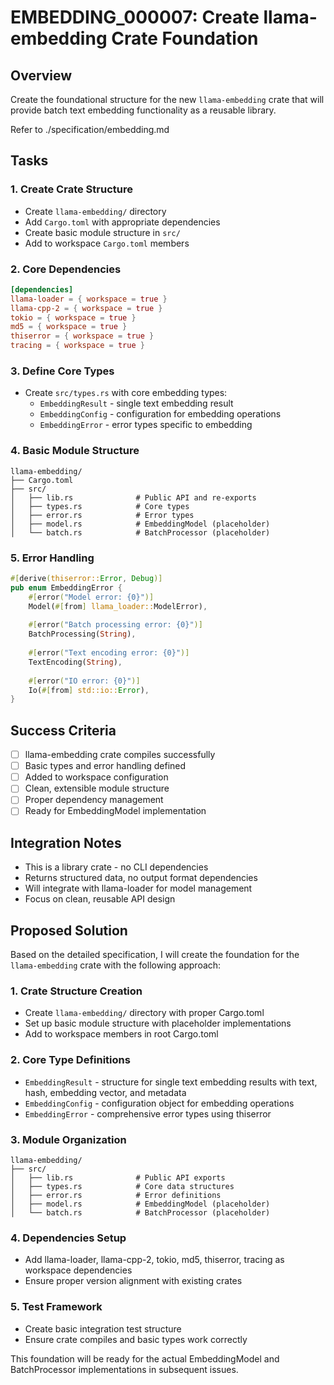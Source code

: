 # EMBEDDING_000007: Create llama-embedding Crate Foundation

## Overview
Create the foundational structure for the new `llama-embedding` crate that will provide batch text embedding functionality as a reusable library.

Refer to ./specification/embedding.md

## Tasks

### 1. Create Crate Structure
- Create `llama-embedding/` directory
- Add `Cargo.toml` with appropriate dependencies
- Create basic module structure in `src/`
- Add to workspace `Cargo.toml` members

### 2. Core Dependencies
```toml
[dependencies]
llama-loader = { workspace = true }
llama-cpp-2 = { workspace = true }
tokio = { workspace = true }
md5 = { workspace = true }
thiserror = { workspace = true }
tracing = { workspace = true }
```

### 3. Define Core Types
- Create `src/types.rs` with core embedding types:
  - `EmbeddingResult` - single text embedding result
  - `EmbeddingConfig` - configuration for embedding operations
  - `EmbeddingError` - error types specific to embedding

### 4. Basic Module Structure
```
llama-embedding/
├── Cargo.toml
├── src/
│   ├── lib.rs              # Public API and re-exports
│   ├── types.rs            # Core types
│   ├── error.rs            # Error types
│   ├── model.rs            # EmbeddingModel (placeholder)
│   └── batch.rs            # BatchProcessor (placeholder)
```

### 5. Error Handling
```rust
#[derive(thiserror::Error, Debug)]
pub enum EmbeddingError {
    #[error("Model error: {0}")]
    Model(#[from] llama_loader::ModelError),
    
    #[error("Batch processing error: {0}")]
    BatchProcessing(String),
    
    #[error("Text encoding error: {0}")]
    TextEncoding(String),
    
    #[error("IO error: {0}")]
    Io(#[from] std::io::Error),
}
```

## Success Criteria
- [ ] llama-embedding crate compiles successfully
- [ ] Basic types and error handling defined
- [ ] Added to workspace configuration
- [ ] Clean, extensible module structure
- [ ] Proper dependency management
- [ ] Ready for EmbeddingModel implementation

## Integration Notes
- This is a library crate - no CLI dependencies
- Returns structured data, no output format dependencies
- Will integrate with llama-loader for model management
- Focus on clean, reusable API design
## Proposed Solution

Based on the detailed specification, I will create the foundation for the `llama-embedding` crate with the following approach:

### 1. Crate Structure Creation
- Create `llama-embedding/` directory with proper Cargo.toml
- Set up basic module structure with placeholder implementations
- Add to workspace members in root Cargo.toml

### 2. Core Type Definitions
- `EmbeddingResult` - structure for single text embedding results with text, hash, embedding vector, and metadata
- `EmbeddingConfig` - configuration object for embedding operations
- `EmbeddingError` - comprehensive error types using thiserror

### 3. Module Organization
```
llama-embedding/
├── src/
│   ├── lib.rs              # Public API exports
│   ├── types.rs            # Core data structures  
│   ├── error.rs            # Error definitions
│   ├── model.rs            # EmbeddingModel (placeholder)
│   └── batch.rs            # BatchProcessor (placeholder)
```

### 4. Dependencies Setup
- Add llama-loader, llama-cpp-2, tokio, md5, thiserror, tracing as workspace dependencies
- Ensure proper version alignment with existing crates

### 5. Test Framework
- Create basic integration test structure
- Ensure crate compiles and basic types work correctly

This foundation will be ready for the actual EmbeddingModel and BatchProcessor implementations in subsequent issues.